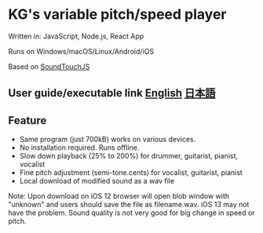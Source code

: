 # KG's variable pitch/speed player

Written in: JavaScript, Node.js, React App

Runs on Windows/macOS/Linux/Android/iOS

Based on [SoundTouchJS](https://github.com/cutterbl/SoundTouchJS)

## User guide/executable link [English](https://goto920.github.io/demos/variableplayer/)   [日本語](https://goto920.github.io/demos/variableplayer/index-jp.html)

## Feature

- Same program (just 700kB) works on various devices.
- No installation required. Runs offline.
- Slow down playback (25% to 200%) for drummer, guitarist, pianist, vocalist
- Fine pitch adjustment (semi-tone.cents) for vocalist, guitarist, pianist
- Local download of modified sound as a wav file 

Note: Upon download on iOS 12 browser will open blob window with "unknown" and users should save the file as filename.wav. iOS 13 may not have the problem.
Sound quality is not very good for big change in speed or pitch.

